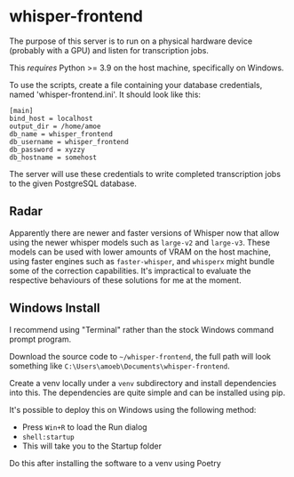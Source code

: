 # whisper-frontend

The purpose of this server is to run on a physical hardware device (probably
with a GPU) and listen for transcription jobs.

This *requires* Python >= 3.9 on the host machine, specifically on Windows.

To use the scripts, create a file containing your database credentials, named
'whisper-frontend.ini'.  It should look like this:

    [main]
    bind_host = localhost
    output_dir = /home/amoe
    db_name = whisper_frontend
    db_username = whisper_frontend
    db_password = xyzzy
    db_hostname = somehost

The server will use these credentials to write completed transcription jobs to
the given PostgreSQL database.

## Radar

Apparently there are newer and faster versions of Whisper now that allow using
the newer whisper models such as `large-v2` and `large-v3`.  These models can be
used with lower amounts of VRAM on the host machine, using faster engines such
as `faster-whisper`, and `whisperx` might bundle some of the correction
capabilities.  It's impractical to evaluate the respective behaviours of these
solutions for me at the moment.

## Windows Install

I recommend using "Terminal" rather than the stock Windows command prompt
program.

Download the source code to `~/whisper-frontend`, the full path will look
something like `C:\Users\amoeb\Documents\whisper-frontend`.

Create a venv locally under a `venv` subdirectory and install dependencies into
this.  The dependencies are quite simple and can be installed using pip.

It's possible to deploy this on Windows using the following method:

* Press `Win+R` to load the Run dialog
* `shell:startup`
* This will take you to the Startup folder

Do this after installing the software to a venv using Poetry
